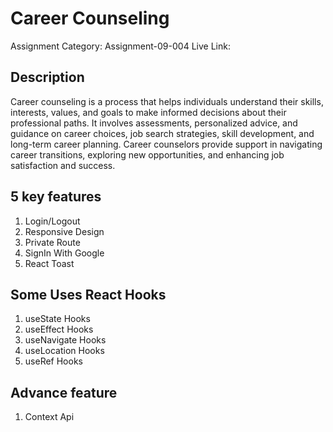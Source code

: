 # Career Counseling

Assignment Category: Assignment-09-004
Live Link:

## Description
Career counseling is a process that helps individuals understand their skills, interests, values, and goals to make informed decisions about their professional paths. It involves assessments, personalized advice, and guidance on career choices, job search strategies, skill development, and long-term career planning. Career counselors provide support in navigating career transitions, exploring new opportunities, and enhancing job satisfaction and success.

## 5 key features
1. Login/Logout
2. Responsive Design
3. Private Route
4. SignIn With Google
5. React Toast

## Some Uses React Hooks
1. useState Hooks
2. useEffect Hooks
3. useNavigate Hooks
4. useLocation Hooks
5. useRef Hooks

## Advance feature
1. Context Api

